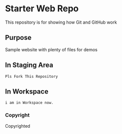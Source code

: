 # Starter Web Repo

This repository is for showing how Git and GitHub work

## Purpose

Sample website with plenty of files for demos

## In Staging Area

	Pls Fork This Repository
## In Workspace 
	i am in Workspace now.
### Copyright
Copyrighted